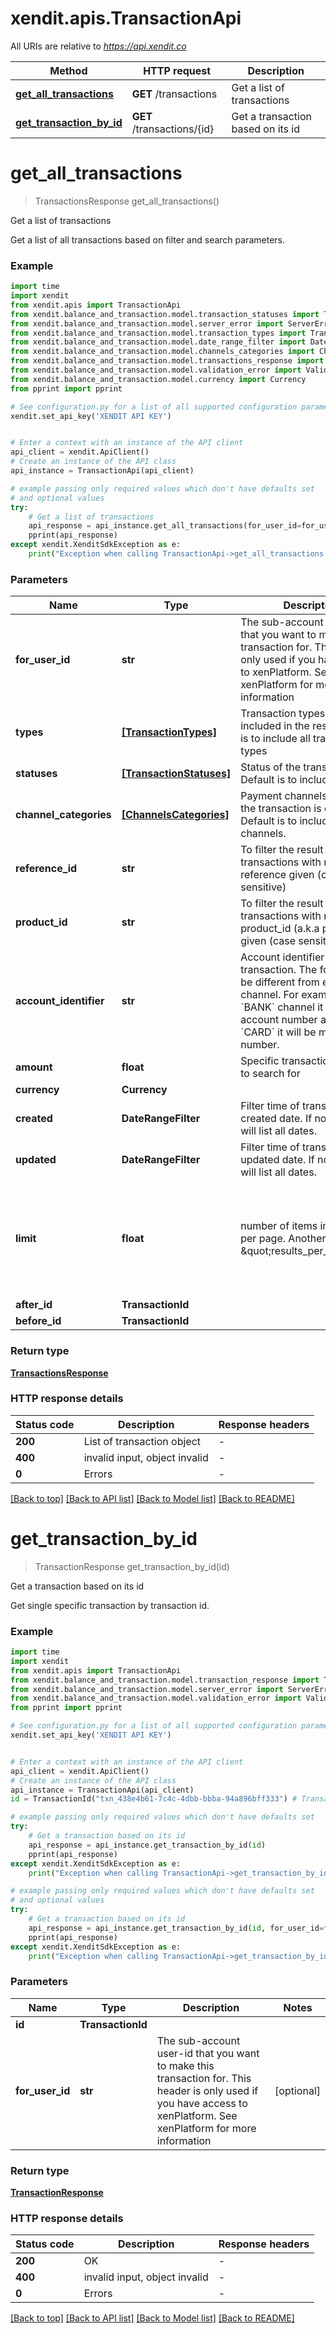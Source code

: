 # xendit.apis.TransactionApi

All URIs are relative to *https://api.xendit.co*

Method | HTTP request | Description
------------- | ------------- | -------------
[**get_all_transactions**](TransactionApi.md#get_all_transactions) | **GET** /transactions | Get a list of transactions
[**get_transaction_by_id**](TransactionApi.md#get_transaction_by_id) | **GET** /transactions/{id} | Get a transaction based on its id


# **get_all_transactions**
> TransactionsResponse get_all_transactions()

Get a list of transactions

Get a list of all transactions based on filter and search parameters.

### Example


```python
import time
import xendit
from xendit.apis import TransactionApi
from xendit.balance_and_transaction.model.transaction_statuses import TransactionStatuses
from xendit.balance_and_transaction.model.server_error import ServerError
from xendit.balance_and_transaction.model.transaction_types import TransactionTypes
from xendit.balance_and_transaction.model.date_range_filter import DateRangeFilter
from xendit.balance_and_transaction.model.channels_categories import ChannelsCategories
from xendit.balance_and_transaction.model.transactions_response import TransactionsResponse
from xendit.balance_and_transaction.model.validation_error import ValidationError
from xendit.balance_and_transaction.model.currency import Currency
from pprint import pprint

# See configuration.py for a list of all supported configuration parameters.
xendit.set_api_key('XENDIT API KEY')


# Enter a context with an instance of the API client
api_client = xendit.ApiClient()
# Create an instance of the API class
api_instance = TransactionApi(api_client)

# example passing only required values which don't have defaults set
# and optional values
try:
    # Get a list of transactions
    api_response = api_instance.get_all_transactions(for_user_id=for_user_id, types=types, statuses=statuses, channel_categories=channel_categories, reference_id=reference_id, product_id=product_id, account_identifier=account_identifier, amount=amount, currency=currency, created=created, updated=updated, limit=limit, after_id=after_id, before_id=before_id)
    pprint(api_response)
except xendit.XenditSdkException as e:
    print("Exception when calling TransactionApi->get_all_transactions: %s\n" % e)
```


### Parameters

Name | Type | Description  | Notes
------------- | ------------- | ------------- | -------------
 **for_user_id** | **str**| The sub-account user-id that you want to make this transaction for. This header is only used if you have access to xenPlatform. See xenPlatform for more information | [optional]
 **types** | [**[TransactionTypes]**](TransactionTypes.md)| Transaction types that will be included in the result. Default is to include all transaction types | [optional]
 **statuses** | [**[TransactionStatuses]**](TransactionStatuses.md)| Status of the transaction. Default is to include all status. | [optional]
 **channel_categories** | [**[ChannelsCategories]**](ChannelsCategories.md)| Payment channels in which the transaction is carried out. Default is to include all channels. | [optional]
 **reference_id** | **str**| To filter the result for transactions with matching reference given (case sensitive) | [optional]
 **product_id** | **str**| To filter the result for transactions with matching product_id (a.k.a payment_id) given (case sensitive) | [optional]
 **account_identifier** | **str**| Account identifier of transaction. The format will be different from each channel. For example, on &#x60;BANK&#x60; channel it will be account number and on &#x60;CARD&#x60; it will be masked card number. | [optional]
 **amount** | **float**| Specific transaction amount to search for | [optional]
 **currency** | **Currency**|  | [optional]
 **created** | **DateRangeFilter**| Filter time of transaction by created date. If not specified will list all dates. | [optional]
 **updated** | **DateRangeFilter**| Filter time of transaction by updated date. If not specified will list all dates. | [optional]
 **limit** | **float**| number of items in the result per page. Another name for \&quot;results_per_page\&quot; | [optional] if omitted the server will use the default value of 10
 **after_id** | **TransactionId**|  | [optional]
 **before_id** | **TransactionId**|  | [optional]

### Return type

[**TransactionsResponse**](TransactionsResponse.md)


### HTTP response details

| Status code | Description | Response headers |
|-------------|-------------|------------------|
**200** | List of transaction object |  -  |
**400** | invalid input, object invalid |  -  |
**0** | Errors |  -  |

[[Back to top]](#) [[Back to API list]](../README.md#documentation-for-api-endpoints) [[Back to Model list]](../README.md#documentation-for-models) [[Back to README]](../README.md)

# **get_transaction_by_id**
> TransactionResponse get_transaction_by_id(id)

Get a transaction based on its id

Get single specific transaction by transaction id.

### Example


```python
import time
import xendit
from xendit.apis import TransactionApi
from xendit.balance_and_transaction.model.transaction_response import TransactionResponse
from xendit.balance_and_transaction.model.server_error import ServerError
from xendit.balance_and_transaction.model.validation_error import ValidationError
from pprint import pprint

# See configuration.py for a list of all supported configuration parameters.
xendit.set_api_key('XENDIT API KEY')


# Enter a context with an instance of the API client
api_client = xendit.ApiClient()
# Create an instance of the API class
api_instance = TransactionApi(api_client)
id = TransactionId("txn_438e4b61-7c4c-4dbb-bbba-94a896bff333") # TransactionId | 

# example passing only required values which don't have defaults set
try:
    # Get a transaction based on its id
    api_response = api_instance.get_transaction_by_id(id)
    pprint(api_response)
except xendit.XenditSdkException as e:
    print("Exception when calling TransactionApi->get_transaction_by_id: %s\n" % e)

# example passing only required values which don't have defaults set
# and optional values
try:
    # Get a transaction based on its id
    api_response = api_instance.get_transaction_by_id(id, for_user_id=for_user_id)
    pprint(api_response)
except xendit.XenditSdkException as e:
    print("Exception when calling TransactionApi->get_transaction_by_id: %s\n" % e)
```


### Parameters

Name | Type | Description  | Notes
------------- | ------------- | ------------- | -------------
 **id** | **TransactionId**|  |
 **for_user_id** | **str**| The sub-account user-id that you want to make this transaction for. This header is only used if you have access to xenPlatform. See xenPlatform for more information | [optional]

### Return type

[**TransactionResponse**](TransactionResponse.md)


### HTTP response details

| Status code | Description | Response headers |
|-------------|-------------|------------------|
**200** | OK |  -  |
**400** | invalid input, object invalid |  -  |
**0** | Errors |  -  |

[[Back to top]](#) [[Back to API list]](../README.md#documentation-for-api-endpoints) [[Back to Model list]](../README.md#documentation-for-models) [[Back to README]](../README.md)


